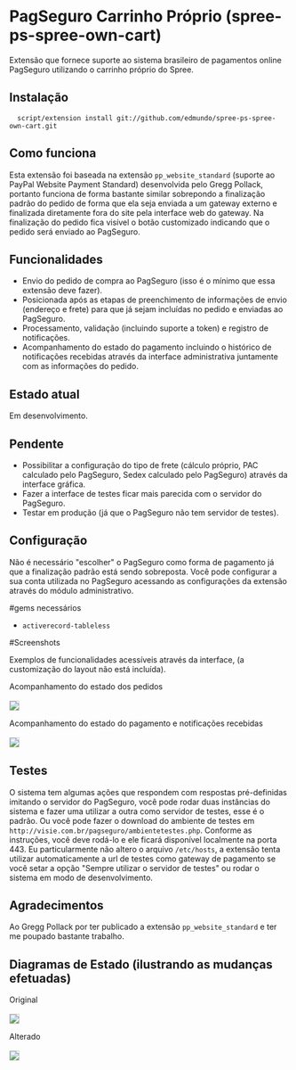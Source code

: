 # PagSeguro Carrinho Próprio (spree-ps-spree-own-cart)
Extensão que fornece suporte ao sistema brasileiro de pagamentos online PagSeguro utilizando o carrinho próprio do Spree.

## Instalação
      script/extension install git://github.com/edmundo/spree-ps-spree-own-cart.git

## Como funciona
Esta extensão foi baseada na extensão `pp_website_standard` (suporte ao PayPal Website Payment Standard) desenvolvida pelo Gregg Pollack, portanto funciona de forma bastante similar sobrepondo a finalização padrão do pedido de forma que ela seja enviada a um gateway externo e finalizada diretamente fora do site pela interface web do gateway. Na finalização do pedido fica visível o botão customizado indicando que o pedido será enviado ao PagSeguro.

## Funcionalidades
* Envio do pedido de compra ao PagSeguro (isso é o mínimo que essa extensão deve fazer).
* Posicionada após as etapas de preenchimento de informações de envio (endereço e frete) para que já sejam incluídas no pedido e enviadas ao PagSeguro.
* Processamento, validação (incluindo suporte a token) e registro de notificações.
* Acompanhamento do estado do pagamento incluindo o histórico de notificações recebidas através da interface administrativa juntamente com as informações do pedido.

## Estado atual
Em desenvolvimento.

## Pendente
* Possibilitar a configuração do tipo de frete (cálculo próprio, PAC calculado pelo PagSeguro, Sedex calculado pelo PagSeguro) através da interface gráfica.
* Fazer a interface de testes ficar mais parecida com o servidor do PagSeguro.
* Testar em produção (já que o PagSeguro não tem servidor de testes).

## Configuração
Não é necessário "escolher" o PagSeguro como forma de pagamento já que a finalização padrão está sendo sobreposta. Você pode configurar a sua conta utilizada no PagSeguro acessando as configurações da extensão através do módulo administrativo.

#gems necessários
* `activerecord-tableless`

#Screenshots

Exemplos de funcionalidades acessíveis através da interface, (a customização do layout não está incluída).

Acompanhamento do estado dos pedidos
<br/><br/>
<img src="http://i498.photobucket.com/albums/rr350/edmundo_vn/spree-ps-spree-own-cart_orders_list.png" style="border: 1px solid #CCC;" />

Acompanhamento do estado do pagamento e notificações recebidas
<br/><br/>
<img src="http://i498.photobucket.com/albums/rr350/edmundo_vn/spree-ps-spree-own-cart_payment_txn.png" style="border: 1px solid #CCC;" />

## Testes
O sistema tem algumas ações que respondem com respostas pré-definidas imitando o servidor do PagSeguro, você pode rodar duas instâncias do sistema e fazer uma utilizar a outra como servidor de testes, esse é o padrão. Ou você pode fazer o download do ambiente de testes em `http://visie.com.br/pagseguro/ambientetestes.php`. Conforme as instruções, você deve rodá-lo e ele ficará disponível localmente na porta 443. Eu particularmente não altero o arquivo `/etc/hosts`, a extensão tenta utilizar automaticamente a url de testes como gateway de pagamento se você setar a opção "Sempre utilizar o servidor de testes" ou rodar o sistema em modo de desenvolvimento.

## Agradecimentos
Ao Gregg Pollack por ter publicado a extensão `pp_website_standard` e ter me poupado bastante trabalho.

## Diagramas de Estado (ilustrando as mudanças efetuadas)
Original
<br/><br/>
<a href="http://i498.photobucket.com/albums/rr350/edmundo_vn/original_states_100.png">
  <img src="http://i498.photobucket.com/albums/rr350/edmundo_vn/original_states_30.png" style="border: 1px solid #CCC;" />
</a>

Alterado
<br/><br/>
<a href="http://i498.photobucket.com/albums/rr350/edmundo_vn/pagseguro_states_100.png">
  <img src="http://i498.photobucket.com/albums/rr350/edmundo_vn/pagseguro_states_30.png" style="border: 1px solid #CCC;" />
</a>

